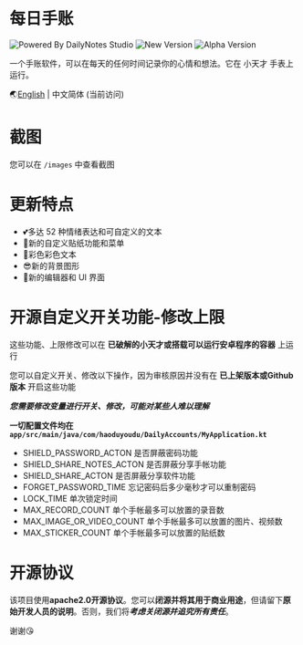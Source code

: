 # 每日手账

![Powered By DailyNotes Studio](https://img.shields.io/badge/Powered%20by-DailyNotes%20Studio-5ba585)
![New Version](https://img.shields.io/badge/New%20Version-Ver2.0.3-blue)
![Alpha Version](https://img.shields.io/badge/Alpha%20Version-Ver2.0.5__alpha.6-success)

一个手账软件，可以在每天的任何时间记录你的心情和想法。它在 小天才 手表上运行。

🌏[English](https://github.com/HaoduyouduStudio/DailyNotes) | 中文简体 (当前访问)

# 截图

您可以在 `/images` 中查看截图

# 更新特点

- 💕多达 52 种情绪表达和可自定义的文本
- 🙌新的自定义贴纸功能和菜单
- 🎉彩色彩色文本
- 😎新的背景图形
- 👀新的编辑器和 UI 界面

# 开源自定义开关功能-修改上限

这些功能、上限修改可以在 **已破解的小天才或搭载可以运行安卓程序的容器** 上运行

您可以自定义开关、修改以下操作，因为审核原因并没有在 **已上架版本或Github版本** 开启这些功能

***您需要修改变量进行开关、修改，可能对某些人难以理解***

**一切配置文件均在 `app/src/main/java/com/haoduyoudu/DailyAccounts/MyApplication.kt`**

- SHIELD_PASSWORD_ACTON 是否屏蔽密码功能
- SHIELD_SHARE_NOTES_ACTON 是否屏蔽分享手帐功能
- SHIELD_SHARE_ACTON 是否屏蔽分享软件功能
- FORGET_PASSWORD_TIME 忘记密码后多少毫秒才可以重制密码
- LOCK_TIME 单次锁定时间
- MAX_RECORD_COUNT 单个手帐最多可以放置的录音数
- MAX_IMAGE_OR_VIDEO_COUNT 单个手帐最多可以放置的图片、视频数
- MAX_STICKER_COUNT 单个手帐最多可以放置的贴纸数


# 开源协议

该项目使用**apache2.0开源协议**。您可以**闭源并将其用于商业用途**，但请留下**原始开发人员的说明**。否则，我们将***考虑关闭源并追究所有责任***。

谢谢😘
